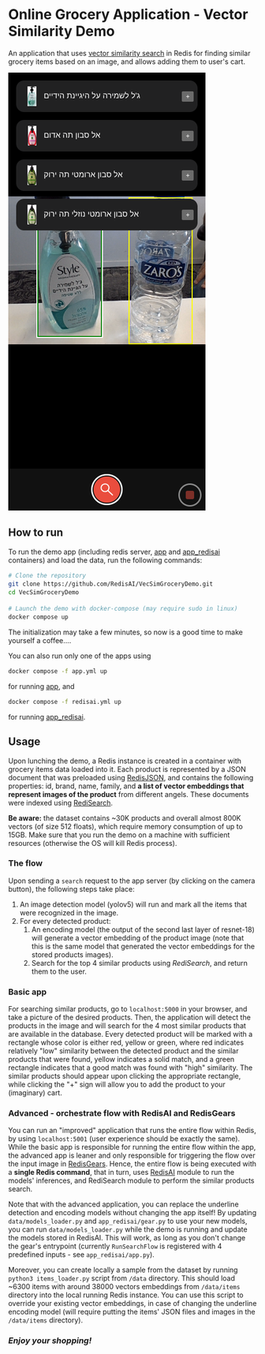 # Online Grocery Application - Vector Similarity Demo

An application that uses [vector similarity search](https://redis.io/docs/stack/search/reference/vectors/) in Redis for finding similar grocery items based on an image, and allows adding them to user's cart.

![Demo illustration](./illustration.png "illustration")

## How to run
To run the demo app (including redis server, [app](#basic-app) and [app_redisai](#advanced---orchestrate-flow-with-redisai-and-redisgears) containers) and load the data, run the following commands:
```bash
# Clone the repository
git clone https://github.com/RedisAI/VecSimGroceryDemo.git
cd VecSimGroceryDemo

# Launch the demo with docker-compose (may require sudo in linux)
docker compose up
```
The initialization may take a few minutes, so now is a good time to make yourself a coffee....

You can also run only one of the apps using
```bash
docker compose -f app.yml up
```
for running [app](#basic-app), and
```bash
docker compose -f redisai.yml up
```
for running [app_redisai](#advanced---orchestrate-flow-with-redisai-and-redisgears).

## Usage

Upon lunching the demo, a Redis instance is created in a container with grocery items data loaded into it. Each product is represented by a JSON document that was preloaded using [RedisJSON](https://redis.io/docs/stack/json), and contains the following properties: id, brand, name, family, and **a list of vector embeddings that represent images of the product** from different angels. These documents were indexed using [RediSearch](https://redis.io/docs/stack/search).

**Be aware:** the dataset contains ~30K products and overall almost 800K vectors (of size 512 floats), which require memory consumption of up to 15GB. Make sure that you run the demo on a machine with sufficient resources (otherwise the OS will kill Redis process).

### The flow
Upon sending a `search` request to the app server (by clicking on the camera button), the following steps take place:
1. An image detection model (yolov5) will run and mark all the items that were recognized in the image.
2. For every detected product:
   1. An encoding model (the output of the second last layer of resnet-18) will generate a vector embedding of the product image (note that this is the same model that generated the vector embeddings for the stored products images).
   2. Search for the top 4 similar products using *RediSearch*, and return them to the user.

### Basic app
For searching similar products, go to `localhost:5000` in your browser, and take a picture of the desired products. Then, the application will detect the products in the image and will search for the 4 most similar products that are available in the database. Every detected product will be marked with a rectangle whose color is either red, yellow or green, where red indicates relatively "low" similarity between the detected product and the similar products that were found, yellow indicates a solid match, and a green rectangle indicates that a good match was found with "high" similarity. The similar products should appear upon clicking the appropriate rectangle, while clicking the "+" sign will allow you to add the product to your (imaginary) cart.

### Advanced - orchestrate flow with RedisAI and RedisGears
You can run an "improved" application that runs the entire flow within Redis, by using `localhost:5001` (user experience should be exactly the same). While the basic app is responsible for running the entire flow within the app, the advanced app is leaner and only responsible for triggering the flow over the input image in [RedisGears](https://oss.redis.com/redisgears/index.html). Hence, the entire flow is being executed with a **single Redis command**, that in turn, uses [RedisAI](https://oss.redis.com/redisai/) module to run the models' inferences, and RediSearch module to perform the similar products search.

Note that with the advanced application, you can replace the underline detection and encoding models without changing the app itself! By updating `data/models_loader.py` and `app_redisai/gear.py` to use your new models, you can run `data/models_loader.py` while the demo is running and update the models stored in RedisAI. This will work, as long as you don't change the gear's entrypoint (currently `RunSearchFlow` is registered with 4 predefined inputs - see `app_redisai/app.py`).

Moreover, you can create locally a sample from the dataset by running `python3 items_loader.py` script from `/data` directory. This should load ~6300 items with around 38000 vectors embeddings from `/data/items` directory into the local running Redis instance. You can use this script to override your existing vector embeddings, in case of changing the underline encoding model (will require putting the items' JSON files and images in the `/data/items` directory).

### *Enjoy your shopping!*
